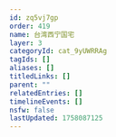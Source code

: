 ```yaml
---
id: zq5vj7gp
order: 419
name: 台湾西宁国宅
layer: 3
categoryId: cat_9yUWRRAg
tagIds: []
aliases: []
titledLinks: []
parent: ""
relatedEntries: []
timelineEvents: []
nsfw: false
lastUpdated: 1758087125
---
```


